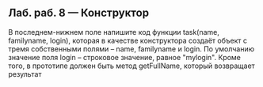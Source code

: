 ## Лаб. раб. 8 — Конструктор 

В последнем-нижнем поле напишите код функции task(name, familyname, login), 
которая в качестве конструктора создаёт объект с тремя собственными полями – name, 
familyname и login. По умолчанию значение поля login – строковое значение, 
равное "mylogin". Кроме того, в прототипе должен быть метод getFullName, который возвращает результат 
